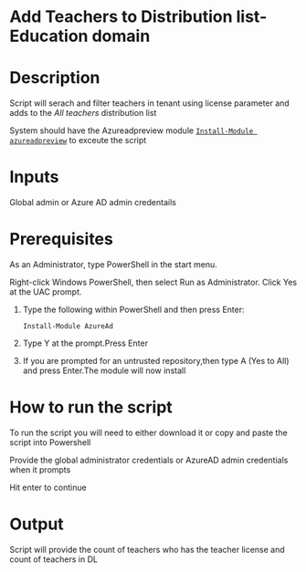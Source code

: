 # Add Teachers to Distribution list-Education domain

# Description
Script will serach and filter teachers in tenant using license parameter and adds to the *All teachers* distribution list

System should have the Azureadpreview module [`Install-Module azureadpreview`](https://docs.microsoft.com/en-us/powershell/azure/active-directory/install-adv2?view=azureadps-2.0-preview#installing-the-azure-ad-module) to exceute the script

# Inputs
Global admin or Azure AD admin credentails 

# Prerequisites
As an Administrator, type PowerShell in the start menu. 

Right-click Windows PowerShell, then select Run as Administrator. Click Yes at the UAC prompt.
1.	Type the following within PowerShell and then press Enter:

     `Install-Module AzureAd`

2.	Type Y at the prompt.Press Enter

3.	If you are prompted for an untrusted repository,then type A (Yes to All) and press Enter.The module will now install

# How to run the script
To run the script you will need to either download it or copy and paste the script into Powershell

Provide the global administrator credentials or AzureAD admin credentials when it prompts

Hit enter to continue

# Output
Script will provide the count of teachers who has the teacher license and count of teachers in DL
